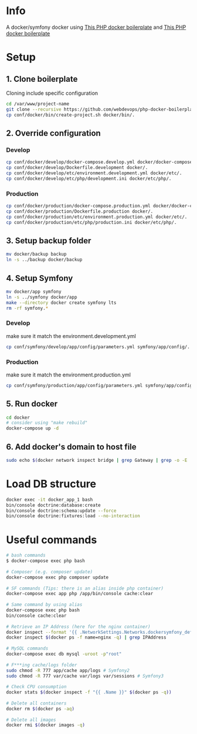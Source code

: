 # Info
A docker/symfony docker using [This PHP docker boilerplate](https://github.com/webdevops/php-docker-boilerplate) and [This PHP docker boilerplate](https://github.com/maxpou/docker-symfony)

# Setup
## 1. Clone boilerplate
Cloning include specific configuration
```bash
cd /var/www/project-name
git clone --recursive https://github.com/webdevops/php-docker-boilerplate.git docker
cp conf/docker/bin/create-project.sh docker/bin/.
```

## 2. Override configuration
### Develop
```bash
cp conf/docker/develop/docker-compose.develop.yml docker/docker-compose.yml
cp conf/docker/develop/Dockerfile.development docker/.
cp conf/docker/develop/etc/environment.development.yml docker/etc/.
cp conf/docker/develop/etc/php/development.ini docker/etc/php/.
```

### Production
```bash
cp conf/docker/production/docker-compose.production.yml docker/docker-compose.yml
cp conf/docker/production/Dockerfile.production docker/.
cp conf/docker/production/etc/environment.production.yml docker/etc/.
cp conf/docker/production/etc/php/production.ini docker/etc/php/.
```

## 3. Setup backup folder
```bash
mv docker/backup backup
ln -s ../backup docker/backup
```

## 4. Setup Symfony
```bash
mv docker/app symfony
ln -s ../symfony docker/app
make --directory docker create symfony lts
rm -rf symfony.*
```
### Develop
make sure it match the environment.development.yml
```bash
cp conf/symfony/develop/app/config/parameters.yml symfony/app/config/.
```

### Production
make sure it match the environment.production.yml
```bash
cp conf/symfony/production/app/config/parameters.yml symfony/app/config/.
```

## 5. Run docker
```bash
cd docker
# consider using "make rebuild"
docker-compose up -d
```

## 6. Add docker's domain to host file
```bash
sudo echo $(docker network inspect bridge | grep Gateway | grep -o -E '[0-9\.]+') "symfony.dev" >> /etc/hosts
```


# Load DB structure
```bash
docker exec -it docker_app_1 bash
bin/console doctrine:database:create
bin/console doctrine:schema:update --force
bin/console doctrine:fixtures:load --no-interaction
```

# Useful commands
```bash
# bash commands
$ docker-compose exec php bash
 
# Composer (e.g. composer update)
docker-compose exec php composer update
 
# SF commands (Tips: there is an alias inside php container)
docker-compose exec app php /app/bin/console cache:clear
 
# Same command by using alias
docker-compose exec php bash
bin/console cache:clear
 
# Retrieve an IP Address (here for the nginx container)
docker inspect --format '{{ .NetworkSettings.Networks.dockersymfony_default.IPAddress }}' $(docker ps -f name=nginx -q)
docker inspect $(docker ps -f name=nginx -q) | grep IPAddress
 
# MySQL commands
docker-compose exec db mysql -uroot -p"root"
 
# F***ing cache/logs folder
sudo chmod -R 777 app/cache app/logs # Symfony2
sudo chmod -R 777 var/cache var/logs var/sessions # Symfony3
 
# Check CPU consumption
docker stats $(docker inspect -f "{{ .Name }}" $(docker ps -q))
 
# Delete all containers
docker rm $(docker ps -aq)
 
# Delete all images
docker rmi $(docker images -q)
```

